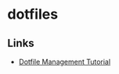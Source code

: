 # dotfiles

## Links
- [Dotfile Management Tutorial](https://www.atlassian.com/git/tutorials/dotfiles)
